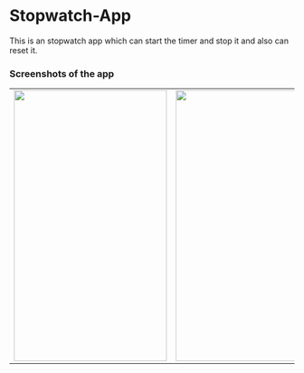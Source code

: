 # Stopwatch-App

This is an stopwatch app which can start the timer and stop it and also can reset it.

### Screenshots of the app
<table>
  <tr>
    <td><img src="C:\Users\Mohamed Bilal D\Downloads\01.jpg" width=270 height=480></td>
    <td><img src="C:\Users\Mohamed Bilal D\Downloads\02.jpg" width=270 height=480></td>
  </tr>
</table>

